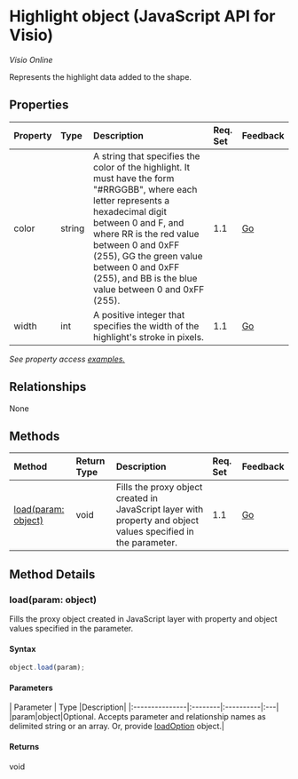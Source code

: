 # Highlight object (JavaScript API for Visio)

_Visio Online_

Represents the highlight data added to the shape.

## Properties

| Property	   | Type	|Description| Req. Set| Feedback|
|:---------------|:--------|:----------|:----|:---|
|color|string|A string that specifies the color of the highlight. It must have the form "#RRGGBB", where each letter represents a hexadecimal digit between 0 and F, and where RR is the red value between 0 and 0xFF (255), GG the green value between 0 and 0xFF (255), and BB is the blue value between 0 and 0xFF (255).|1.1|[Go](https://github.com/OfficeDev/office-js-docs/issues/new?title=Visio-highlight-color)|
|width|int|A positive integer that specifies the width of the highlight's stroke in pixels.|1.1|[Go](https://github.com/OfficeDev/office-js-docs/issues/new?title=Visio-highlight-width)|

_See property access [examples.](#property-access-examples)_

## Relationships
None


## Methods

| Method		   | Return Type	|Description| Req. Set| Feedback|
|:---------------|:--------|:----------|:----|:---|
|[load(param: object)](#loadparam-object)|void|Fills the proxy object created in JavaScript layer with property and object values specified in the parameter.|1.1|[Go](https://github.com/OfficeDev/office-js-docs/issues/new?title=Visio-highlight-load)|

## Method Details


### load(param: object)
Fills the proxy object created in JavaScript layer with property and object values specified in the parameter.

#### Syntax
```js
object.load(param);
```

#### Parameters
| Parameter	   | Type	|Description|
|:---------------|:--------|:----------|:---|
|param|object|Optional. Accepts parameter and relationship names as delimited string or an array. Or, provide [loadOption](loadoption.md) object.|

#### Returns
void
